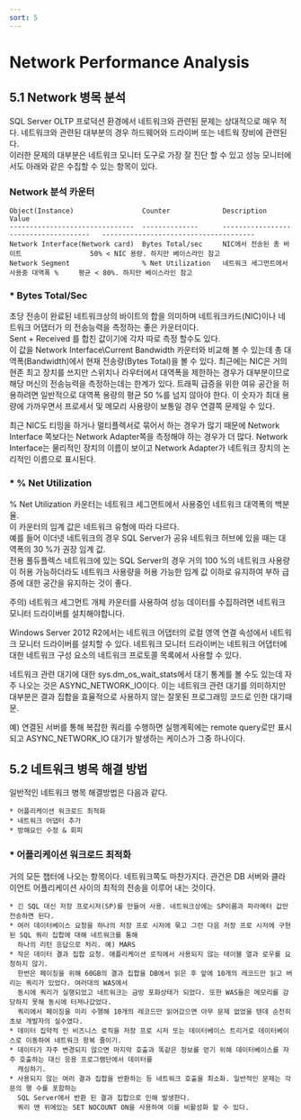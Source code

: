 ```yaml
---
sort: 5
---
```


# Network Performance Analysis

## 5.1 Network 병목 분석    
SQL Server OLTP 프로덕션 환경에서 네트워크와 관련된 문제는 상대적으로 매우 적다. 네트워크와 관련된 대부분의 경우 하드웨어와 드라이버 또는 네트웍 장비에 관련된다.  
이러한 문제의 대부분은 네트워크 모니터 도구로 가장 잘 진단 할 수 있고 성능 모니터에서도 아래와 같은 수집할 수 있는 항목이 있다.

### Network 분석 카운터
```
Object(Instance)                 Counter             Description                             Value
-------------------------------  --------------      -------------------------------------   --------------------------------------
Network Interface(Network card)  Bytes Total/sec     NIC에서 전송된 총 바이트                 50% < NIC 용량. 하지만 베이스라인 참고
Network Segment                  % Net Utilization   네트워크 세그먼트에서 사용중 대역폭 %     평균 < 80%. 하지만 베이스라인 참고
```

### * Bytes Total/Sec
초당 전송이 완료된 네트워크상의 바이트의 합을 의미하며 네트워크카드(NIC)이나 네트워크 어댑터가 의 전송능력을 측정하는 좋은 카운터이다.  
Sent + Received 를 합친 값이기에 각자 따로 측정 할수도 있다.   
이 값을 Network Interface\Current Bandwidth 카운터와 비교해 볼 수 있는데 총 대역폭(Bandwidth)에서 현재 전송량(Bytes Total)을 볼 수 있다. 최근에는 NIC은 거의 현존 최고 장치를 쓰지만 스위치나 라우터에서 대역폭을 제한하는 경우가 대부분이므로 해당 머신의 전송능력을 측정하는데는 한계가 있다. 
트래픽 급증을 위한 여유 공간을 허용하려면 일반적으로 대역폭 용량의 평균 50 %를 넘지 않아야 한다. 이 숫자가 최대 용량에 가까우면서 프로세서 및 메모리 사용량이 보통일 경우 연결쪽 문제일 수 있다.

최근 NIC도 티밍을 하거나 멀티플렉서로 묶어서 하는 경우가 많기 때문에 Network Interface 쪽보다는 Network Adapter쪽을 측정해야 하는 경우가 더 많다. Network Interface는 물리적인 장치의 이름이 보이고 Network Adapter가 네트워크 장치의 논리적인 이름으로 표시된다.

### * % Net Utilization
% Net Utilization 카운터는 네트워크 세그먼트에서 사용중인 네트워크 대역폭의 백분율.  
이 카운터의 임계 값은 네트워크 유형에 따라 다르다.  
예를 들어 이더넷 네트워크의 경우 SQL Server가 공유 네트워크 허브에 있을 때는 대역폭의 30 %가 권장 임계 값.  
전용 풀듀플렉스 네트워크에 있는 SQL Server의 경우 거의 100 %의 네트워크 사용량이 허용 가능하더라도 네트워크 사용량을 허용 가능한 임계 값 이하로 유지하여 부하 급증에 대한 공간을 유지하는 것이 좋다.

주의) 네트워크 세그먼트 개체 카운터를 사용하여 성능 데이터를 수집하려면 네트워크 모니터 드라이버를 설치해야합니다.

Windows Server 2012 R2에서는 네트워크 어댑터의 로컬 영역 연결 속성에서 네트워크 모니터 드라이버를 설치할 수 있다. 네트워크 모니터 드라이버는 네트워크 어댑터에 대한 네트워크 구성 요소의 네트워크 프로토콜 목록에서 사용할 수 있다.

네트워크 관련 대기에 대한 sys.dm_os_wait_stats에서 대기 통계를 볼 수도 있는데 자주 나오는 것은 ASYNC_NETWORK_IO이다. 이는 네트워크 관련 대기를 의미하지만 대부분은 결과 집합을 효율적으로 사용하지 않는 잘못된 프로그래밍 코드로 인한 대기때문.

예) 연결된 서버를 통해 복잡한 쿼리를 수행하면 실행계획에는 remote query로만 표시되고 ASYNC_NETWORK_IO 대기가 발생하는 케이스가 그중 하나이다.

## 5.2 네트워크 병목 해결 방법
일반적인 네트워크 병목 해결방법은 다음과 같다.

    * 어플리케이션 워크로드 최적화
    * 네트워크 어댑터 추가
    * 방해요인 수정 & 회피

### * 어플리케이션 워크로드 최적화
거의 모든 챕터에 나오는 항목이다. 네트워크쪽도 마찬가지다. 관건은 DB 서버와 클라이언트 어플리케이션 사이의 최적의 전송을 이루어 내는 것이다.

    * 긴 SQL 대신 저장 프로시저(SP)를 만들어 사용. 네트워크상에는 SP이름과 파라메터 값만 전송하면 된다.
    * 여러 데이터베이스 요청을 하나의 저장 프로 시저에 묶고 그런 다음 저장 프로 시저에 구현 된 SQL 쿼리 집합에 대해 네트워크를 통해
      하나의 리턴 응답으로 처리. 예) MARS
    * 작은 데이터 결과 집합 요청. 애플리케이션 로직에서 사용되지 않는 테이블 열과 로우를 요청하지 않기.
      한번은 페이징을 위해 60GB의 결과 집합을 DB에서 읽은 후 앞에 10개의 레코드만 읽고 버리는 쿼리가 있었다. 여러대의 WAS에서 
      동시에 쿼리가 실행되었고 네트워크는 금방 포화상태가 되었다. 또한 WAS들은 메모리를 감당하지 못해 동시에 터져나갔었다.
      쿼리에서 페이징을 미리 수행해 10개의 레코드만 읽어갔으면 아무 문제 없었을 텐데 순전히 초보 개발자의 실수였다.
    * 데이터 집약적 인 비즈니스 로직을 저장 프로 시저 또는 데이터베이스 트리거로 데이터베이스로 이동하여 네트워크 왕복 줄이기.
    * 데이터가 자주 변경되지 않으면 마지막 호출과 똑같은 정보를 얻기 위해 데이터베이스를 자주 호출하는 대신 응용 프로그램단에서 데이터를
      캐싱하기.
    * 사용되지 않는 여러 결과 집합을 반환하는 등 네트워크 호출을 최소화. 일반적인 문제는 각 문의 행 수를 포함하는 
      SQL Server에서 반환 된 결과 집합으로 인해 발생한다.
      쿼리 맨 위에있는 SET NOCOUNT ON을 사용하여 이를 비활성화 할 수 있다.